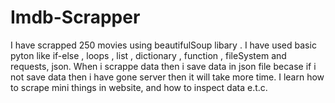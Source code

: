 # Imdb-Scrapper

I have scrapped 250 movies using beautifulSoup libary .
I have used basic pyton like if-else , loops , list , dictionary , function , fileSystem and requests, json.
When i scrappe data then i save data in json file becase if i not save data then i have gone server then it will take more time.
I learn how to scrape mini things in website, and how to inspect data e.t.c.
